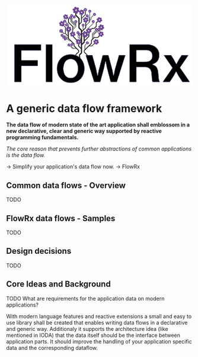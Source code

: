 ![FlowRx Logo](logo.png)
# A generic data flow framework



**The data flow of modern state of the art application shall emblossom in a new declarative, clear and generic way supported by reactive programming fundamentals.**

*The core reason that prevents further abstractions of common applications is the data flow.*

&rarr; Simplify your application's data flow now. &rarr; FlowRx




## Common data flows - Overview

TODO

## FlowRx data flows - Samples

TODO

## Design decisions

TODO

## Core Ideas and Background

TODO
What are requirements for the application data on modern applications?

With modern language features and reactive extensions a small and easy to use library shall  be created that enables writing data flows in a declarative and generic way.
Additionaly it supports the architecture idea (like mentioned in IODA) that the data itself should be the interface between application parts.
It should improve the handling of your application specific data and the corresponding dataflow.
